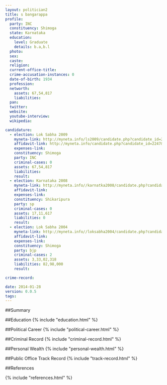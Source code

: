 ```yaml
---
layout: politician2
title: s bangarappa
profile: 
  party: INC
  constituency: Shimoga
  state: Karnataka
  education: 
    level: Graduate
    details: b.a,b.l
  photo: 
  sex: 
  caste: 
  religion: 
  current-office-title: 
  crime-accusation-instances: 0
  date-of-birth: 1934
  profession: 
  networth: 
    assets: 67,54,817
    liabilities: 
  pan: 
  twitter: 
  website: 
  youtube-interview: 
  wikipedia: 

candidature: 
  - election: Lok Sabha 2009
    myneta-link: http://myneta.info/ls2009/candidate.php?candidate_id=2247
    affidavit-link: http://myneta.info/candidate.php?candidate_id=2247&scan=original
    expenses-link: 
    constituency: Shimoga 
    party: INC
    criminal-cases: 0
    assets: 67,54,817
    liabilities: 
    result:  
  - election: Karnataka 2008
    myneta-link: http://myneta.info//karnatka2008/candidate.php?candidate_id=1175
    affidavit-link: 
    expenses-link: 
    constituency: Shikaripura 
    party: sp
    criminal-cases: 0
    assets: 17,11,617
    liabilities: 0
    result:  
  - election: Lok Sabha 2004
    myneta-link: http://myneta.info//loksabha2004/candidate.php?candidate_id=1798
    affidavit-link: 
    expenses-link: 
    constituency: Shimoga 
    party: bjp
    criminal-cases: 2
    assets: 3,33,02,318
    liabilities: 82,98,000
    result:  

crime-record: 

date: 2014-01-28
version: 0.0.5
tags: 
---
```

##Summary


##Education
{% include "education.html" %}


##Political Career
{% include "political-career.html" %}


##Criminal Record
{% include "criminal-record.html" %}


##Personal Wealth
{% include "personal-wealth.html" %}


##Public Office Track Record
{% include "track-record.html" %}


##References


{% include "references.html" %}
